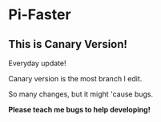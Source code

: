 # Pi-Faster

## This is Canary Version!
Everyday update!

Canary version is the most branch I edit.

So many changes, but it might 'cause bugs.

**Please teach me bugs to help developing!**

